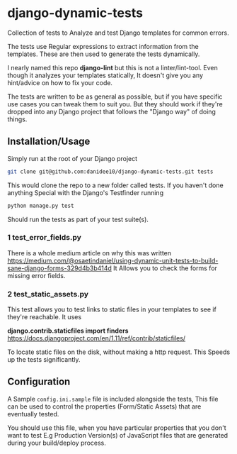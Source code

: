 # django-dynamic-tests
Collection of tests to Analyze and test Django templates for common errors.

The tests use Regular expressions to extract information from the templates. These are then used to generate the tests dynamically.

I nearly named this repo **django-lint** but this is not a linter/lint-tool. Even though it analyzes your templates statically, It doesn't give you any hint/advice on how to fix your code.

The tests are written to be as general as possible, but if you have specific use cases you can tweak them to suit you. But they should work if they're dropped into any Django project that follows the "Django way" of doing things.

## Installation/Usage
Simply run at the root of your Django project

```bash
git clone git@github.com:danidee10/django-dynamic-tests.git tests
```

This would clone the repo to a new folder called tests. If you haven't done anything Special with the Django's Testfinder running

```python
python manage.py test
```

Should run the tests as part of your test suite(s).

### 1 test_error_fields.py
There is a whole medium article on why this was written https://medium.com/@osaetindaniel/using-dynamic-unit-tests-to-build-sane-django-forms-329d4b3b414d It Allows you to check the forms for missing error fields.

### 2 test_static_assets.py
This test allows you to test links to static files in your templates to see if they're reachable. It uses

**django.contrib.staticfiles import finders** https://docs.djangoproject.com/en/1.11/ref/contrib/staticfiles/

To locate static files on the disk, without making a http request. This Speeds up the tests significantly.


## Configuration
A Sample `config.ini.sample` file is included alongside the tests, This file can be used to control the properties (Form/Static Assets) that are eventually tested.

You should use this file, when you have particular properties that you don't want to test E.g Production Version(s) of JavaScript files that are generated during your build/deploy process.

